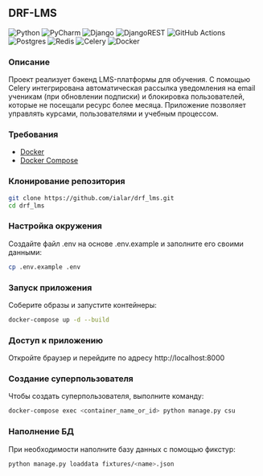## DRF-LMS

![Python](https://img.shields.io/badge/python-3670A0?style=for-the-badge&logo=python&logoColor=ffdd54)
![PyCharm](https://img.shields.io/badge/pycharm-143?style=for-the-badge&logo=pycharm&logoColor=black&color=black&labelColor=green)
![Django](https://img.shields.io/badge/Django-092E20?style=for-the-badge&logo=django&logoColor=white&color=092E20&labelColor=gray)
![DjangoREST](https://img.shields.io/badge/DJANGO-REST-ff1709?style=for-the-badge&logo=django&logoColor=white&color=ff1709&labelColor=gray)
![GitHub Actions](https://img.shields.io/badge/github%20actions-%232671E5.svg?style=for-the-badge&logo=githubactions&logoColor=white)
![Postgres](https://img.shields.io/badge/postgres-%23316192.svg?style=for-the-badge&logo=postgresql&logoColor=white)
![Redis](https://img.shields.io/badge/redis-%23DD0031.svg?style=for-the-badge&logo=redis&logoColor=white)
![Celery](https://img.shields.io/badge/celery-%23a9cc54.svg?style=for-the-badge&logo=celery&logoColor=ddf4a4)
![Docker](https://img.shields.io/badge/Docker-2496ED?style=for-the-badge&logo=docker&logoColor=white&color=2496ED&labelColor=gray)

### Описание
Проект реализует бэкенд LMS-платформы для обучения. 
С помощью Celery интегрирована автоматическая рассылка уведомления на email ученикам (при обновлении подписки) и блокировка пользователей, которые не посещали ресурс более месяца. 
Приложение позволяет управлять курсами, пользователями и учебным процессом.

### Требования
- [Docker](https://www.docker.com/get-started)
- [Docker Compose](https://docs.docker.com/compose/install/)

### Клонирование репозитория
```bash
git clone https://github.com/ialar/drf_lms.git
cd drf_lms
```

### Настройка окружения
Создайте файл .env на основе .env.example и заполните его своими данными:
```bash
cp .env.example .env
```

### Запуск приложения
Соберите образы и запустите контейнеры:
```bash
docker-compose up -d --build
```

### Доступ к приложению
Откройте браузер и перейдите по адресу http://localhost:8000

### Создание суперпользователя
Чтобы создать суперпользователя, выполните команду:
```bash
docker-compose exec <container_name_or_id> python manage.py csu
```

### Наполнение БД
При необходимости наполните базу данных с помощью фикстур:
```bash
python manage.py loaddata fixtures/<name>.json
```